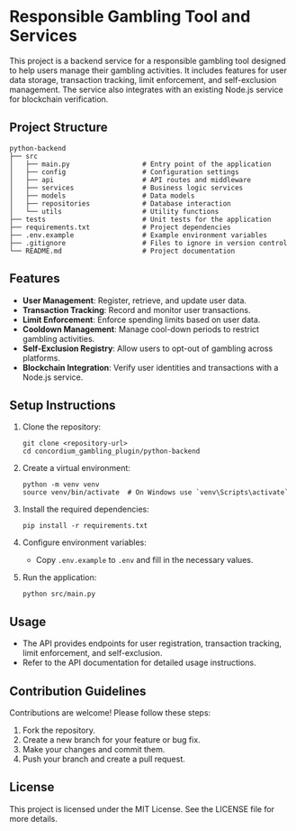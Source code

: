 # Responsible Gambling Tool and Services

This project is a backend service for a responsible gambling tool designed to help users manage their gambling activities. It includes features for user data storage, transaction tracking, limit enforcement, and self-exclusion management. The service also integrates with an existing Node.js service for blockchain verification.

## Project Structure

```
python-backend
├── src
│   ├── main.py                  # Entry point of the application
│   ├── config                   # Configuration settings
│   ├── api                      # API routes and middleware
│   ├── services                 # Business logic services
│   ├── models                   # Data models
│   ├── repositories             # Database interaction
│   └── utils                    # Utility functions
├── tests                        # Unit tests for the application
├── requirements.txt             # Project dependencies
├── .env.example                 # Example environment variables
├── .gitignore                   # Files to ignore in version control
└── README.md                    # Project documentation
```

## Features

- **User Management**: Register, retrieve, and update user data.
- **Transaction Tracking**: Record and monitor user transactions.
- **Limit Enforcement**: Enforce spending limits based on user data.
- **Cooldown Management**: Manage cool-down periods to restrict gambling activities.
- **Self-Exclusion Registry**: Allow users to opt-out of gambling across platforms.
- **Blockchain Integration**: Verify user identities and transactions with a Node.js service.

## Setup Instructions

1. Clone the repository:
   ```
   git clone <repository-url>
   cd concordium_gambling_plugin/python-backend
   ```

2. Create a virtual environment:
   ```
   python -m venv venv
   source venv/bin/activate  # On Windows use `venv\Scripts\activate`
   ```

3. Install the required dependencies:
   ```
   pip install -r requirements.txt
   ```

4. Configure environment variables:
   - Copy `.env.example` to `.env` and fill in the necessary values.

5. Run the application:
   ```
   python src/main.py
   ```

## Usage

- The API provides endpoints for user registration, transaction tracking, limit enforcement, and self-exclusion.
- Refer to the API documentation for detailed usage instructions.

## Contribution Guidelines

Contributions are welcome! Please follow these steps:

1. Fork the repository.
2. Create a new branch for your feature or bug fix.
3. Make your changes and commit them.
4. Push your branch and create a pull request.

## License

This project is licensed under the MIT License. See the LICENSE file for more details.